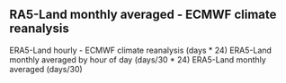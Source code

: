 ## RA5-Land monthly averaged - ECMWF climate reanalysis




ERA5-Land hourly - ECMWF climate reanalysis (days * 24)
ERA5-Land monthly averaged by hour of day (days/30 * 24)
ERA5-Land monthly averaged (days/30)

<!-- imgcol_land_byhour -->
